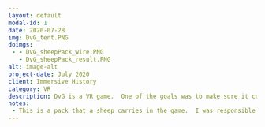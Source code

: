 ```yaml
---
layout: default
modal-id: 1
date: 2020-07-28
img: DvG_tent.PNG
doimgs:
 - - DvG_sheepPack_wire.PNG
   - DvG_sheepPack_result.PNG
alt: image-alt
project-date: July 2020
client: Immersive History
category: VR
description: DvG is a VR game.  One of the goals was to make sure it could run on minimal hardware, such as the Oculus Quest.  This tent serves as the menu and trophy area for the DvG VR game.  I was tasked with laying out the props and environment, as well as optimizing models and textures in this scene.
notes:
 - This is a pack that a sheep carries in the game.  I was responsible for reducing the polygon count for this model and creating textures so it would have a minimal memory footprint and be very performant on the target platforms.
---
```


